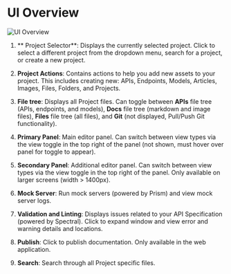 # UI Overview

![UI Overview](../../assets/images/ui-overview.png)

1. ** Project Selector**: Displays the currently selected project. Click to select a different project from the dropdown menu, search for a project, or create a new project. 

2. **Project Actions**: Contains actions to help you add new assets to your project. This includes creating new: APIs, Endpoints, Models, Articles, Images, Files, Folders, and Projects. 

3. **File tree**: Displays all Project files. Can toggle between **APIs** file tree (APIs, endpoints, and models), **Docs** file tree (markdown and image files), **Files** file tree (all files), and **Git** (not displayed, Pull/Push Git functionality). 

4. **Primary Panel**: Main editor panel. Can switch between view types via the view toggle in the top right of the panel (not shown, must hover over panel for toggle to appear).

5. **Secondary Panel**: Additional editor panel. Can switch between view types via the view toggle in the top right of the panel. Only available on larger screens (width > 1400px). 

6. **Mock Server**: Run mock servers (powered by Prism) and view mock server logs. 

7. **Validation and Linting**: Displays issues related to your API Specification (powered by Spectral). Click to expand window and view error and warning details and locations. 

8. **Publish**: Click to publish documentation. Only available in the web application. 

9. **Search**: Search through all Project specific files.  






